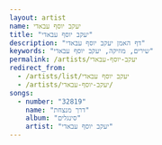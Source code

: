 ```yaml
---
layout: artist
name: יעקב יוסף עבאדי
title: "יעקב יוסף עבאדי"
description: "דף האמן יעקב יוסף עבאדי"
keywords: "שירים, מוזיקה, יעקב יוסף עבאדי"
permalink: /artists/יעקב-יוסף-עבאדי
redirect_from:
  - /artists/list/יעקב יוסף עבאדי
  - /artists/יעקב-יוסף-עבאדי/
songs:
  - number: "32819"
    name: "דרך מנצחת"
    album: "סינגלים"
    artist: "יעקב יוסף עבאדי"
---
```

